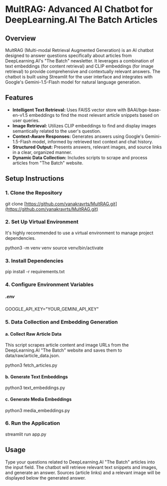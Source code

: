# MultRAG: Advanced AI Chatbot for DeepLearning.AI The Batch Articles

## Overview

MultRAG (Multi-modal Retrieval Augmented Generation) is an AI chatbot designed to answer questions specifically about articles from DeepLearning.AI's "The Batch" newsletter. It leverages a combination of text embeddings (for content retrieval) and CLIP embeddings (for image retrieval) to provide comprehensive and contextually relevant answers. The chatbot is built using Streamlit for the user interface and integrates with Google's Gemini-1.5-Flash model for natural language generation.

## Features

- **Intelligent Text Retrieval:** Uses FAISS vector store with BAAI/bge-base-en-v1.5 embeddings to find the most relevant article snippets based on user queries.
- **Image Retrieval:** Utilizes CLIP embeddings to find and display images semantically related to the user's question.
- **Context-Aware Responses:** Generates answers using Google's Gemini-1.5-Flash model, informed by retrieved text context and chat history.
- **Structured Output:** Presents answers, relevant images, and source links in a clear, organized manner.
- **Dynamic Data Collection:** Includes scripts to scrape and process articles from "The Batch" website.

## Setup Instructions

### 1. Clone the Repository


git clone [https://github.com/yanakravrts/MultRAG.git](https://github.com/yanakravrts/MultRAG.git)


### 2. Set Up Virtual Environment

It's highly recommended to use a virtual environment to manage project dependencies.

python3 -m venv venv
source venv/bin/activate  

### 3. Install Dependencies

pip install -r requirements.txt

### 4. Configure Environment Variables

##### .env
GOOGLE_API_KEY="YOUR_GEMINI_API_KEY"

### 5. Data Collection and Embedding Generation

#### a. Collect Raw Article Data

This script scrapes article content and image URLs from the DeepLearning.AI "The Batch" website and saves them to data/raw/article_data.json.

python3 fetch_articles.py

#### b. Generate Text Embeddings

python3 text_embeddings.py

#### c. Generate Media Embeddings

python3 media_embeddings.py

### 6. Run the Application

streamlit run app.py


## Usage
Type your questions related to DeepLearning.AI "The Batch" articles into the input field.
The chatbot will retrieve relevant text snippets and images, and generate an answer.
Sources (article links) and a relevant image will be displayed below the generated answer.
